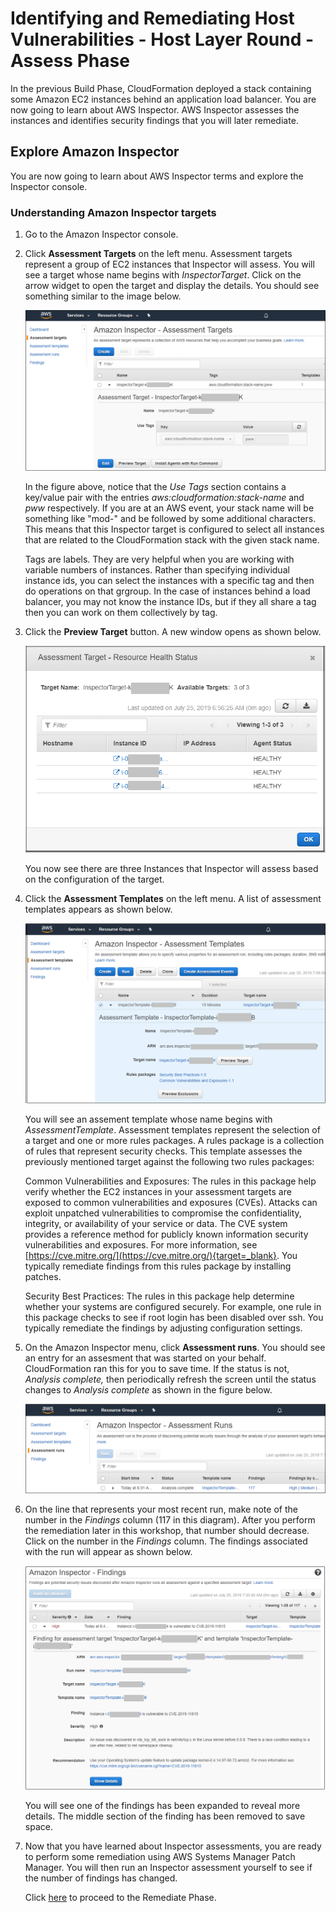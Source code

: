 # Identifying and Remediating Host Vulnerabilities - Host Layer Round - Assess Phase

In the previous Build Phase, CloudFormation deployed a stack containing
some Amazon EC2 instances behind an application load balancer.
You are now going to learn about AWS Inspector.
AWS Inspector assesses the instances and identifies security findings that you will later remediate.

## Explore Amazon Inspector

You are now going to learn about AWS Inspector terms and explore the Inspector console.

### Understanding Amazon Inspector targets

1. Go to the Amazon Inspector console.

2. Click **Assessment Targets** on the left menu.  Assessment targets represent a group of EC2 instances that Inspector will assess.  You will see a target whose name begins with *InspectorTarget*.  Click on the arrow widget to open the target and display the details.  You should see something similar to the image below.

    ![Amazon Inspector Targets](./images/assess-inspector-view-targets.png)

    In the figure above, notice that the *Use Tags* section contains a key/value pair with the entries *aws:cloudformation:stack-name* and *pww* respectively.  If you are at an AWS event, your stack name will be something like "mod-" and be followed by some additional characters.  This means that this Inspector target is configured to select all instances that are related to the CloudFormation stack with the given stack name.

    Tags are labels.  They are very helpful when you are working with variable numbers of instances.  Rather than specifying individual instance ids, you can select the instances with a specific tag and then do operations on that grgroup.  In the case of instances behind a load balancer, you may not know the instance IDs, but if they all share a tag then you can work on them collectively by tag.

3. Click the **Preview Target** button.  A new window opens as shown below.

    ![Amazon Inspector Targets](./images/assess-inspector-preview-targets.png)

    You now see there are three Instances that Inspector will assess based on the configuration of the target.

4. Click the **Assessment Templates** on the left menu.  A list of assessment templates appears as shown below.

    ![Amazon Inspector Targets](./images/assess-inspector-view-templates.png)

    You will see an assement template whose name begins with *AssessmentTemplate*.  Assessment templates represent the selection of a target and one or more rules packages.  A rules package is a collection of rules that represent security checks.   This template assesses the previously mentioned target against the following two rules packages:

    Common Vulnerabilities and Exposures: The rules in this package help verify whether the EC2 instances in your assessment targets are exposed to common vulnerabilities and exposures (CVEs). Attacks can exploit unpatched vulnerabilities to compromise the confidentiality, integrity, or availability of your service or data. The CVE system provides a reference method for publicly known information security vulnerabilities and exposures. For more information, see [https://cve.mitre.org/](https://cve.mitre.org/){target=_blank}.  You typically remediate findings from this rules package by installing patches.

    Security Best Practices: The rules in this package help determine whether your systems are configured securely.  For example, one rule in this package checks to see if root login has been disabled over ssh.  You typically remediate the findings by adjusting configuration settings.

5.  On the Amazon Inspector menu, click **Assessment runs**.  You should see an entry for an assesment that was started on your behalf.  CloudFormation ran this for you to save time.  If the status is not, *Analysis complete,* then periodically refresh the screen until the status changes to *Analysis complete* as shown in the figure below.

    ![Amazon Inspector Runs](./images/assess-inspector-view-runs.png)


6. On the line that represents your most recent run, make note of the number in the *Findings* column (117 in this diagram).  After you perform the remediation later in this workshop, that number should decrease.   Click on the number in the *Findings* column.  The findings associated with the run will appear as shown below.

    ![Amazon Inspector Findings](./images/assess-inspector-view-findings.png)

    You will see one of the findings has been expanded to reveal more details.  The middle section of the finding has been removed to save space.


7.  Now that you have learned about Inspector assessments, you are ready to perform some remediation using AWS Systems Manager Patch Manager.  You will then run an Inspector assessment yourself to see if the number of findings has changed.

    Click [here](./remediate.md) to proceed to the Remediate Phase.

